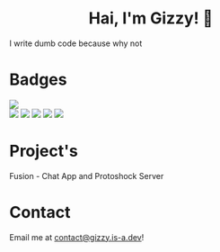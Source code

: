 <center><h1>Hai, I'm Gizzy! 👋</h1></center>
<p>I write dumb code because why not</p>
<h1>Badges</h1>
<p>
<img src="https://github-readme-stats.vercel.app/api/top-langs/?username=GizzyUwU&layout=compact&theme=radical">
<br>
<img src="https://img.shields.io/badge/node.js%20-%2343853D.svg?&style=for-the-badge&logo=node.js&logoColor=white"/>
<img src="https://img.shields.io/badge/html5%20-%23E34F26.svg?&style=for-the-badge&logo=html5&logoColor=white"/>   
<img src="https://img.shields.io/badge/css3%20-%231572B6.svg?&style=for-the-badge&logo=css3&logoColor=white"/>
<img src="https://img.shields.io/badge/JavaScript-F7DF1E?style=for-the-badge&logo=javascript&logoColor=black"/>
<img src="https://img.shields.io/badge/Visual_Studio_Code-0078D4?style=for-the-badge&logo=visual%20studio%20code&logoColor=white">
<h1>Project's</h1>
<p>Fusion - Chat App and Protoshock Server</p>
<h1>Contact</h1>
<p>Email me at <a href="mailto:contact@gizzy.is-a.dev">contact@gizzy.is-a.dev</a>!</p>

